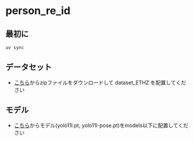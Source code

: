 # person_re_id

## 最初に
```sh
uv sync
```

## データセット
- [こちら](https://homepages.dcc.ufmg.br/~william/datasets.html)からzipファイルをダウンロードして dataset_ETHZ を配置してください

## モデル
- [こちら](https://docs.ultralytics.com/ja/models/yolo11/)からモデル(yolo11l.pt, yolo11l-pose.pt)をmodels以下に配置してください
